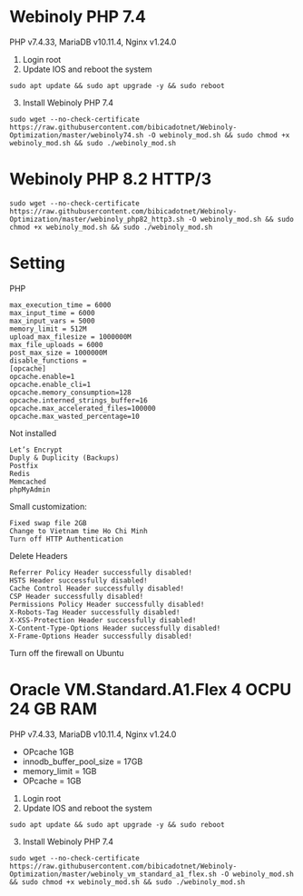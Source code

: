 # Webinoly PHP 7.4
PHP v7.4.33, MariaDB v10.11.4, Nginx v1.24.0
1. Login root
2. Update IOS and reboot the system
```shell
sudo apt update && sudo apt upgrade -y && sudo reboot
```
3. Install Webinoly PHP 7.4
```shell
sudo wget --no-check-certificate https://raw.githubusercontent.com/bibicadotnet/Webinoly-Optimization/master/webinoly74.sh -O webinoly_mod.sh && sudo chmod +x webinoly_mod.sh && sudo ./webinoly_mod.sh
```
# Webinoly PHP 8.2 HTTP/3
```shell
sudo wget --no-check-certificate https://raw.githubusercontent.com/bibicadotnet/Webinoly-Optimization/master/webinoly_php82_http3.sh -O webinoly_mod.sh && sudo chmod +x webinoly_mod.sh && sudo ./webinoly_mod.sh
```
# Setting
PHP
```shell
max_execution_time = 6000
max_input_time = 6000
max_input_vars = 5000
memory_limit = 512M
upload_max_filesize = 1000000M
max_file_uploads = 6000
post_max_size = 1000000M
disable_functions = 
[opcache]
opcache.enable=1
opcache.enable_cli=1
opcache.memory_consumption=128
opcache.interned_strings_buffer=16
opcache.max_accelerated_files=100000
opcache.max_wasted_percentage=10
```
Not installed
```shell
Let’s Encrypt
Duply & Duplicity (Backups)
Postfix
Redis
Memcached
phpMyAdmin
```
Small customization:
```shell
Fixed swap file 2GB
Change to Vietnam time Ho Chi Minh
Turn off HTTP Authentication
```
Delete Headers
```shell
Referrer Policy Header successfully disabled!
HSTS Header successfully disabled!
Cache Control Header successfully disabled!
CSP Header successfully disabled!
Permissions Policy Header successfully disabled!
X-Robots-Tag Header successfully disabled!
X-XSS-Protection Header successfully disabled!
X-Content-Type-Options Header successfully disabled!
X-Frame-Options Header successfully disabled!
```
Turn off the firewall on Ubuntu

# Oracle VM.Standard.A1.Flex 4 OCPU 24 GB RAM
PHP v7.4.33, MariaDB v10.11.4, Nginx v1.24.0

<ul>
 	<li>OPcache 1GB</li>
 	<li>innodb_buffer_pool_size = 17GB</li>
  	<li>memory_limit = 1GB</li>
  	<li>OPcache = 1GB</li>
</ul>

1. Login root
2. Update IOS and reboot the system
```shell
sudo apt update && sudo apt upgrade -y && sudo reboot
```
3. Install Webinoly PHP 7.4
```shell
sudo wget --no-check-certificate https://raw.githubusercontent.com/bibicadotnet/Webinoly-Optimization/master/webinoly_vm_standard_a1_flex.sh -O webinoly_mod.sh && sudo chmod +x webinoly_mod.sh && sudo ./webinoly_mod.sh
```

